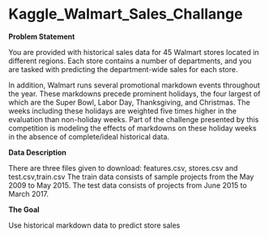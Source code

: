 # Kaggle_Walmart_Sales_Challange

<b> Problem Statement </b>

You are provided with historical sales data for 45 Walmart stores located in different regions. Each store contains a number of departments, and you are tasked with predicting the department-wide sales for each store.

In addition, Walmart runs several promotional markdown events throughout the year.
These markdowns precede prominent holidays, the four largest of which are the Super Bowl, Labor Day, Thanksgiving, and Christmas. 
The weeks including these holidays are weighted five times higher in the evaluation than non-holiday weeks. 
Part of the challenge presented by this competition is modeling the effects of markdowns on these holiday weeks in the absence of complete/ideal historical data.

<b>Data Description</b>

There are three files given to download: features.csv, stores.csv and test.csv,train.csv The train data consists of sample projects from the May 2009 to May 2015. The test data consists of projects from June 2015 to March 2017.

<b>The Goal</b>

Use historical markdown data to predict store sales
